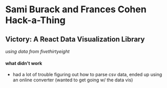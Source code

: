 # Sami Burack and Frances Cohen Hack-a-Thing
## Victory: A React Data Visualization Library

*using data from fivethirtyeight*

#### what didn't work
- had a lot of trouble figuring out how to parse csv data, ended up using an online converter (wanted to get going w/ the data vis)